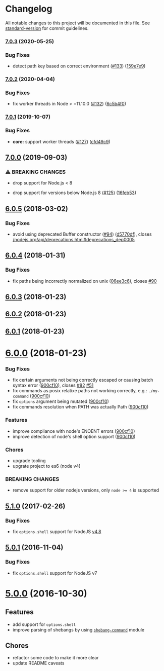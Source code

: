 # Changelog

All notable changes to this project will be documented in this file.
See [standard-version](https://github.com/conventional-changelog/standard-version) for commit guidelines.

### [7.0.3](https://github.com/moxystudio/node-cross-spawn/compare/v7.0.2...v7.0.3) (2020-05-25)

### Bug Fixes

* detect path key based on correct
  environment ([#133](https://github.com/moxystudio/node-cross-spawn/issues/133)) ([159e7e9](https://github.com/moxystudio/node-cross-spawn/commit/159e7e9785e57451cba034ae51719f97135074ae))

### [7.0.2](https://github.com/moxystudio/node-cross-spawn/compare/v7.0.1...v7.0.2) (2020-04-04)

### Bug Fixes

* fix worker threads in Node >
  =11.10.0 ([#132](https://github.com/moxystudio/node-cross-spawn/issues/132)) ([6c5b4f0](https://github.com/moxystudio/node-cross-spawn/commit/6c5b4f015814a6c4f6b33230dfd1a860aedc0aaf))

### [7.0.1](https://github.com/moxystudio/node-cross-spawn/compare/v7.0.0...v7.0.1) (2019-10-07)

### Bug Fixes

* **core:** support worker
  threads ([#127](https://github.com/moxystudio/node-cross-spawn/issues/127)) ([cfd49c9](https://github.com/moxystudio/node-cross-spawn/commit/cfd49c9))

## [7.0.0](https://github.com/moxystudio/node-cross-spawn/compare/v6.0.5...v7.0.0) (2019-09-03)

### ⚠ BREAKING CHANGES

* drop support for Node.js < 8

* drop support for versions below Node.js
  8 ([#125](https://github.com/moxystudio/node-cross-spawn/issues/125)) ([16feb53](https://github.com/moxystudio/node-cross-spawn/commit/16feb53))

<a name="6.0.5"></a>

## [6.0.5](https://github.com/moxystudio/node-cross-spawn/compare/v6.0.4...v6.0.5) (2018-03-02)

### Bug Fixes

* avoid using deprecated Buffer
  constructor ([#94](https://github.com/moxystudio/node-cross-spawn/issues/94)) ([d5770df](https://github.com/moxystudio/node-cross-spawn/commit/d5770df)),
  closes [/nodejs.org/api/deprecations.html#deprecations_dep0005](https://github.com//nodejs.org/api/deprecations.html/issues/deprecations_dep0005)

<a name="6.0.4"></a>

## [6.0.4](https://github.com/moxystudio/node-cross-spawn/compare/v6.0.3...v6.0.4) (2018-01-31)

### Bug Fixes

* fix paths being incorrectly normalized on
  unix ([06ee3c6](https://github.com/moxystudio/node-cross-spawn/commit/06ee3c6)),
  closes [#90](https://github.com/moxystudio/node-cross-spawn/issues/90)

<a name="6.0.3"></a>

## [6.0.3](https://github.com/moxystudio/node-cross-spawn/compare/v6.0.2...v6.0.3) (2018-01-23)

<a name="6.0.2"></a>

## [6.0.2](https://github.com/moxystudio/node-cross-spawn/compare/v6.0.1...v6.0.2) (2018-01-23)

<a name="6.0.1"></a>

## [6.0.1](https://github.com/moxystudio/node-cross-spawn/compare/v6.0.0...v6.0.1) (2018-01-23)

<a name="6.0.0"></a>

# [6.0.0](https://github.com/moxystudio/node-cross-spawn/compare/5.1.0...6.0.0) (2018-01-23)

### Bug Fixes

* fix certain arguments not being correctly escaped or causing batch syntax
  error ([900cf10](https://github.com/moxystudio/node-cross-spawn/commit/900cf10)),
  closes [#82](https://github.com/moxystudio/node-cross-spawn/issues/82) [#51](https://github.com/moxystudio/node-cross-spawn/issues/51)
* fix commands as posix relatixe paths not working correctly,
  e.g.: `./my-command` ([900cf10](https://github.com/moxystudio/node-cross-spawn/commit/900cf10))
* fix `options` argument being mutated ([900cf10](https://github.com/moxystudio/node-cross-spawn/commit/900cf10))
* fix commands resolution when PATH was actually
  Path ([900cf10](https://github.com/moxystudio/node-cross-spawn/commit/900cf10))

### Features

* improve compliance with node's ENOENT
  errors ([900cf10](https://github.com/moxystudio/node-cross-spawn/commit/900cf10))
* improve detection of node's shell option
  support ([900cf10](https://github.com/moxystudio/node-cross-spawn/commit/900cf10))

### Chores

* upgrade tooling
* upgrate project to es6 (node v4)

### BREAKING CHANGES

* remove support for older nodejs versions, only `node >= 4` is supported

<a name="5.1.0"></a>

## [5.1.0](https://github.com/moxystudio/node-cross-spawn/compare/5.0.1...5.1.0) (2017-02-26)

### Bug Fixes

* fix `options.shell` support for
  NodeJS [v4.8](https://github.com/nodejs/node/blob/master/doc/changelogs/CHANGELOG_V4.md#4.8.0)

<a name="5.0.1"></a>

## [5.0.1](https://github.com/moxystudio/node-cross-spawn/compare/5.0.0...5.0.1) (2016-11-04)

### Bug Fixes

* fix `options.shell` support for NodeJS v7

<a name="5.0.0"></a>

# [5.0.0](https://github.com/moxystudio/node-cross-spawn/compare/4.0.2...5.0.0) (2016-10-30)

## Features

* add support for `options.shell`
* improve parsing of shebangs by using [`shebang-command`](https://github.com/kevva/shebang-command) module

## Chores

* refactor some code to make it more clear
* update README caveats
